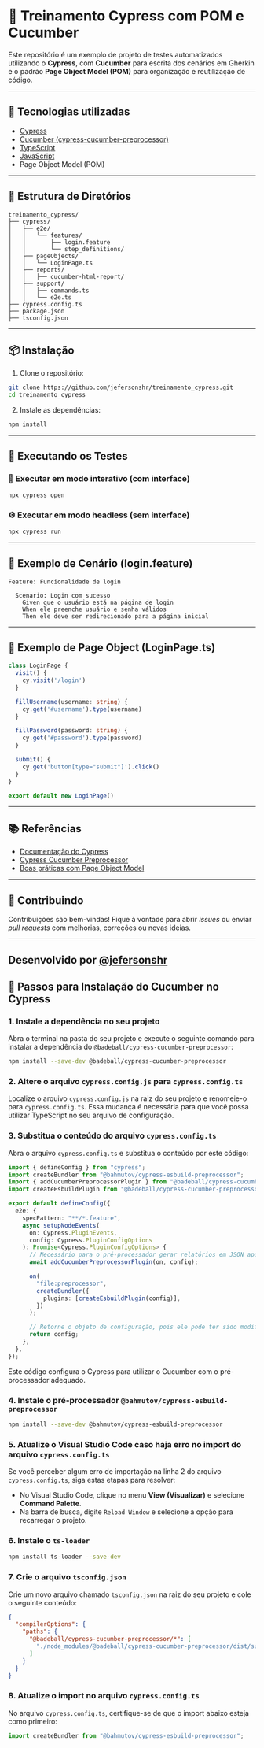 # 🧪 Treinamento Cypress com POM e Cucumber

Este repositório é um exemplo de projeto de testes automatizados utilizando o **Cypress**, com **Cucumber** para escrita dos cenários em Gherkin e o padrão **Page Object Model (POM)** para organização e reutilização de código.

---

## 🚀 Tecnologias utilizadas

- [Cypress](https://www.cypress.io/)
- [Cucumber (cypress-cucumber-preprocessor)](https://github.com/badeball/cypress-cucumber-preprocessor)
- [TypeScript](https://www.typescriptlang.org/)
- [JavaScript](https://developer.mozilla.org/pt-BR/docs/Web/JavaScript)
- Page Object Model (POM)

---

## 📁 Estrutura de Diretórios

```
treinamento_cypress/
├── cypress/
│   ├── e2e/
│   │   └── features/
│   │       ├── login.feature
│   │       └── step_definitions/
│   ├── pageObjects/
│   │   └── LoginPage.ts
│   ├── reports/
│   │   ├── cucumber-html-report/
│   ├── support/
│   │   ├── commands.ts
│   │   └── e2e.ts
├── cypress.config.ts
├── package.json
├── tsconfig.json
```

---

## 📦 Instalação

1. Clone o repositório:

```bash
git clone https://github.com/jefersonshr/treinamento_cypress.git
cd treinamento_cypress
```

2. Instale as dependências:

```bash
npm install
```

---

## 🧪 Executando os Testes

### 🔁 Executar em modo interativo (com interface)

```bash
npx cypress open
```

### ⚙️ Executar em modo headless (sem interface)

```bash
npx cypress run
```

---

## 🧠 Exemplo de Cenário (login.feature)

```gherkin
Feature: Funcionalidade de login

  Scenario: Login com sucesso
    Given que o usuário está na página de login
    When ele preenche usuário e senha válidos
    Then ele deve ser redirecionado para a página inicial
```

---

## 🧱 Exemplo de Page Object (LoginPage.ts)

```ts
class LoginPage {
  visit() {
    cy.visit('/login')
  }

  fillUsername(username: string) {
    cy.get('#username').type(username)
  }

  fillPassword(password: string) {
    cy.get('#password').type(password)
  }

  submit() {
    cy.get('button[type="submit"]').click()
  }
}

export default new LoginPage()
```

---

## 📚 Referências

- [Documentação do Cypress](https://docs.cypress.io/)
- [Cypress Cucumber Preprocessor](https://github.com/badeball/cypress-cucumber-preprocessor)
- [Boas práticas com Page Object Model](https://docs.cypress.io/e2e-testing-best-practices/page-objects)

---

## 🤝 Contribuindo

Contribuições são bem-vindas! Fique à vontade para abrir *issues* ou enviar *pull requests* com melhorias, correções ou novas ideias.

---

Desenvolvido por [@jefersonshr](https://github.com/jefersonshr)
---

## 🥒 Passos para Instalação do Cucumber no Cypress

### 1. Instale a dependência no seu projeto

Abra o terminal na pasta do seu projeto e execute o seguinte comando para instalar a dependência do `@badeball/cypress-cucumber-preprocessor`:

```bash
npm install --save-dev @badeball/cypress-cucumber-preprocessor
```

### 2. Altere o arquivo `cypress.config.js` para `cypress.config.ts`

Localize o arquivo `cypress.config.js` na raiz do seu projeto e renomeie-o para `cypress.config.ts`. Essa mudança é necessária para que você possa utilizar TypeScript no seu arquivo de configuração.

### 3. Substitua o conteúdo do arquivo `cypress.config.ts`

Abra o arquivo `cypress.config.ts` e substitua o conteúdo por este código:

```ts
import { defineConfig } from "cypress";
import createBundler from "@bahmutov/cypress-esbuild-preprocessor";
import { addCucumberPreprocessorPlugin } from "@badeball/cypress-cucumber-preprocessor";
import createEsbuildPlugin from "@badeball/cypress-cucumber-preprocessor/esbuild";

export default defineConfig({
  e2e: {
    specPattern: "**/*.feature",
    async setupNodeEvents(
      on: Cypress.PluginEvents,
      config: Cypress.PluginConfigOptions
    ): Promise<Cypress.PluginConfigOptions> {
      // Necessário para o pré-processador gerar relatórios em JSON após cada execução
      await addCucumberPreprocessorPlugin(on, config);

      on(
        "file:preprocessor",
        createBundler({
          plugins: [createEsbuildPlugin(config)],
        })
      );

      // Retorne o objeto de configuração, pois ele pode ter sido modificado pelo plugin
      return config;
    },
  },
});
```

Este código configura o Cypress para utilizar o Cucumber com o pré-processador adequado.

### 4. Instale o pré-processador `@bahmutov/cypress-esbuild-preprocessor`

```bash
npm install --save-dev @bahmutov/cypress-esbuild-preprocessor
```

### 5. Atualize o Visual Studio Code caso haja erro no import do arquivo `cypress.config.ts`

Se você perceber algum erro de importação na linha 2 do arquivo `cypress.config.ts`, siga estas etapas para resolver:

- No Visual Studio Code, clique no menu **View (Visualizar)** e selecione **Command Palette**.
- Na barra de busca, digite `Reload Window` e selecione a opção para recarregar o projeto.

### 6. Instale o `ts-loader`

```bash
npm install ts-loader --save-dev
```

### 7. Crie o arquivo `tsconfig.json`

Crie um novo arquivo chamado `tsconfig.json` na raiz do seu projeto e cole o seguinte conteúdo:

```json
{
  "compilerOptions": {
    "paths": {
      "@badeball/cypress-cucumber-preprocessor/*": [
        "./node_modules/@badeball/cypress-cucumber-preprocessor/dist/subpath-entrypoints/*"
      ]
    }
  }
}
```

### 8. Atualize o import no arquivo `cypress.config.ts`

No arquivo `cypress.config.ts`, certifique-se de que o import abaixo esteja como primeiro:

```ts
import createBundler from "@bahmutov/cypress-esbuild-preprocessor";
```
